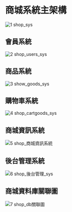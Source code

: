 #  商城系統主架構
![1 shop_sys](https://user-images.githubusercontent.com/69343608/136787358-e8dcd34f-f5f0-420a-a1db-b932c62187c4.png)



###

##  會員系統
![2 shop_users_sys](https://user-images.githubusercontent.com/69343608/136787518-71de5e92-e1b0-4e7b-bcf2-b0811e7e685e.png)


###




##  商品系統
![3 show_goods_sys](https://user-images.githubusercontent.com/69343608/136787374-723ef656-f5f9-4930-b571-8e91ee32506f.png)

###



##  購物車系統
![4 shop_cartgoods_sys](https://user-images.githubusercontent.com/69343608/136787377-4c6d7898-d76f-4d3f-b4a2-0dde194ae9ea.png)

###




##  商城資訊系統
![5 shop_商城資訊系統](https://user-images.githubusercontent.com/69343608/136787380-005b18da-c292-4d88-ac14-b7a313585cd7.png)

##


## 後台管理系統
![6 shop_後台管理_sys](https://user-images.githubusercontent.com/69343608/136787387-a3f49065-4013-462c-a6e7-8fb24a084dba.png)

##



## 商城資料庫關聯圖
![7 shop_db關聯圖](https://user-images.githubusercontent.com/69343608/136787391-397ba57e-d064-4160-84e0-ce332fa00698.png)

##
